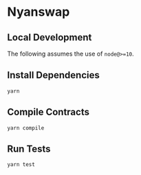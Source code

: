 # Nyanswap

## Local Development

The following assumes the use of `node@>=10`.

## Install Dependencies

`yarn`

## Compile Contracts

`yarn compile`

## Run Tests

`yarn test`
